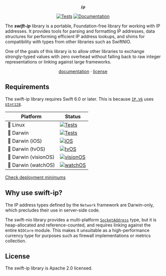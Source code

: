<div align="center">

***`ip`***

[![Tests](https://github.com/tayloraswift/swift-ip/actions/workflows/Tests.yml/badge.svg)](https://github.com/tayloraswift/swift-ip/actions/workflows/Tests.yml)
[![Documentation](https://github.com/tayloraswift/swift-ip/actions/workflows/Documentation.yml/badge.svg)](https://github.com/tayloraswift/swift-ip/actions/workflows/Documentation.yml)

</div>

The ***swift-ip*** library is a portable, Foundation-free library for working with IP addresses. It provides tools for parsing and formatting IP addresses, data structures for performing efficient IP address lookups, and shims for compatibility with types from other libraries such as SwiftNIO.

One of the goals of this library is to allow other libraries to exchange strongly-typed values with zero overhead without falling back to raw integer representations or linking against large frameworks.

<div align="center">

[documentation](https://swiftinit.org/docs/swift-ip/ip) ·
[license](LICENSE)

</div>


## Requirements

The swift-ip library requires Swift 6.0 or later. This is because [`IP.V6`](https://swiftinit.org/docs/swift-ip/ip/ip/v6) uses [`UInt128`](https://swiftinit.org/docs/swift/swift/uint128).


| Platform | Status |
| -------- | ------ |
| 🐧 Linux | [![Tests](https://github.com/tayloraswift/swift-ip/actions/workflows/Tests.yml/badge.svg)](https://github.com/tayloraswift/swift-ip/actions/workflows/Tests.yml) |
| 🍏 Darwin | [![Tests](https://github.com/tayloraswift/swift-ip/actions/workflows/Tests.yml/badge.svg)](https://github.com/tayloraswift/swift-ip/actions/workflows/Tests.yml) |
| 🍏 Darwin (iOS) | [![iOS](https://github.com/tayloraswift/swift-ip/actions/workflows/iOS.yml/badge.svg)](https://github.com/tayloraswift/swift-ip/actions/workflows/iOS.yml) |
| 🍏 Darwin (tvOS) | [![tvOS](https://github.com/tayloraswift/swift-ip/actions/workflows/tvOS.yml/badge.svg)](https://github.com/tayloraswift/swift-ip/actions/workflows/tvOS.yml) |
| 🍏 Darwin (visionOS) | [![visionOS](https://github.com/tayloraswift/swift-ip/actions/workflows/visionOS.yml/badge.svg)](https://github.com/tayloraswift/swift-ip/actions/workflows/visionOS.yml) |
| 🍏 Darwin (watchOS) | [![watchOS](https://github.com/tayloraswift/swift-ip/actions/workflows/watchOS.yml/badge.svg)](https://github.com/tayloraswift/swift-ip/actions/workflows/watchOS.yml) |


[Check deployment minimums](https://swiftinit.org/docs/swift-ip#ss:platform-requirements)


## Why use swift-ip?

The IP address types defined by the `Network` framework are Darwin-only, which precludes their use in server-side code.

The swift-nio library provides a multi-platform [`SocketAddress`](https://swiftinit.org/docs/swift-nio/niocore/socketaddress) type, but it is heap-allocated and reference-counted, and requires linking against the entire `NIOCore` module. This makes it unsuitable as a high-performance currency type for purposes such as firewall implementations or metrics collection.


## License

The swift-ip library is Apache 2.0 licensed.